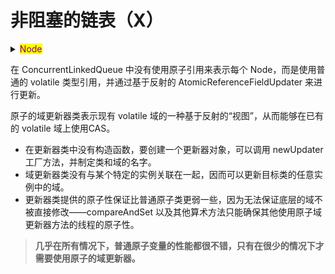 # 非阻塞的链表（X）



<details>

<summary><mark style="color:purple;">Node</mark></summary>



</details>

在 ConcurrentLinkedQueue 中没有使用原子引用来表示每个 Node，而是使用普通的 volatile 类型引用，并通过基于反射的 AtomicReferenceFieldUpdater 来进行更新。

原子的域更新器类表示现有 volatile 域的一种基于反射的“视图”，从而能够在已有的 volatile 域上使用CAS。

* 在更新器类中没有构造函数，要创建一个更新器对象，可以调用 newUpdater 工厂方法，并制定类和域的名字。
* 域更新器类没有与某个特定的实例关联在一起，因而可以更新目标类的任意实例中的域。
* 更新器类提供的原子性保证比普通原子类更弱一些，因为无法保证底层的域不被直接修改——compareAndSet 以及其他算术方法只能确保其他使用原子域更新器方法的线程的原子性。

> **几乎在所有情况下，普通原子变量的性能都很不错，只有在很少的情况下才需要使用原子的域更新器。**

